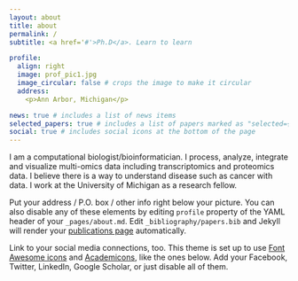 ```yaml
---
layout: about
title: about
permalink: /
subtitle: <a href='#'>Ph.D</a>. Learn to learn 

profile:
  align: right
  image: prof_pic1.jpg
  image_circular: false # crops the image to make it circular
  address: 
    <p>Ann Arbor, Michigan</p>

news: true # includes a list of news items
selected_papers: true # includes a list of papers marked as "selected={true}"
social: true # includes social icons at the bottom of the page
---
```



I am a computational biologist/bioinformatician. 
I process, analyze, integrate and visualize multi-omics data including transcriptomics and proteomics data. I believe there is a way to understand disease such as cancer with data. 
I work at the University of Michigan as a research fellow.  


Put your address / P.O. box / other info right below your picture. You can also disable any of these elements by editing `profile` property of the YAML header of your `_pages/about.md`. Edit `_bibliography/papers.bib` and Jekyll will render your [publications page](/al-folio/publications/) automatically.

Link to your social media connections, too. This theme is set up to use [Font Awesome icons](https://fontawesome.com/) and [Academicons](https://jpswalsh.github.io/academicons/), like the ones below. Add your Facebook, Twitter, LinkedIn, Google Scholar, or just disable all of them.
